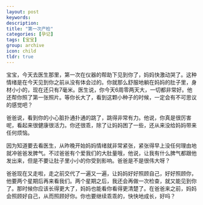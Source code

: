```yaml
---
layout: post
keywords: 
description: 
title: "第一次产检"
categories: [孕记]
tags: [宝宝]
group: archive
icon: child
tldr: true
---
```


宝宝，今天去医生那里，第一次在仪器的帮助下见到你了，妈妈快激动哭了。这种情绪是在今天见到你之前从没有体会过的。你就那么舒服地躺在妈妈的肚子里，身材小小的，现在还只有7毫米。医生说，你今天6周零两天大，一切都非常好。他还帮你照了第一张照片。等你长大了，看到这颗小种子的时候，一定会有不可思议的感觉吧？

爸爸说，看到你的小心脏扑通扑通的跳了，跳得非常有力。他说，你真是很厉害呢，看起来很健康很活力。你还很乖，除了让妈妈困了一些，还从来没给妈妈带来任何烦恼。

因为知道要去看医生，从昨晚开始妈妈情绪就非常紧张，紧张得早上没任何理由地就冲爸爸发脾气。不过爸爸有个爱我们的大肚量哦，他说，让我有什么脾气都跟他发出来，但是不要让肚子里小小的你受到影响。爸爸是不是很伟大呀？

爸爸现在又走啦，走之前交代了一遍又一遍，让妈妈好好照顾自己，好好照顾你，他要两个星期后再来看我们。两个星期之后，我还会再做一次检查，就又能见到你了。那时候你应该长得更大了，妈妈也能看你看得更清楚了。在爸爸来之前，妈妈会照顾好自己，从而照顾好你。你也要继续乖乖的，快快地成长，好吗？


